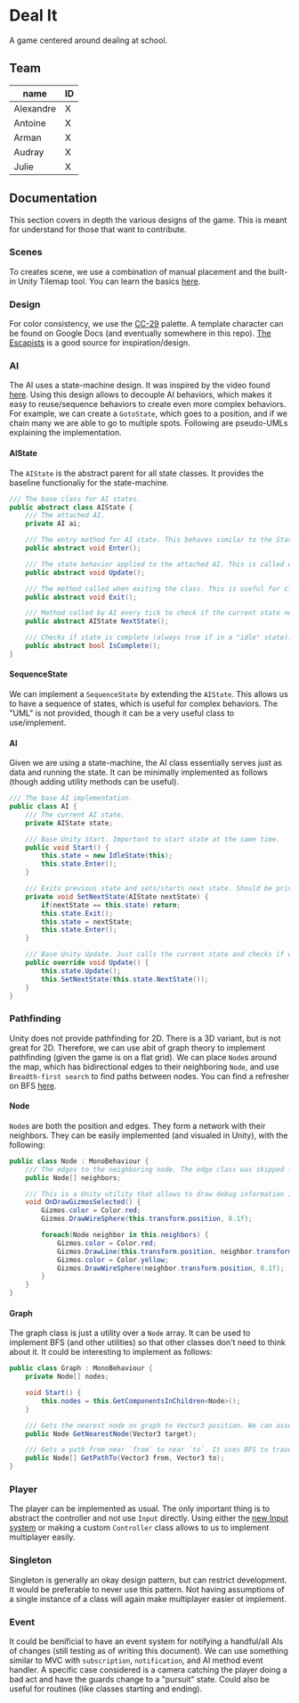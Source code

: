 # Deal It

A game centered around dealing at school.

## Team

| name             | ID       |
|------------------|----------|
| Alexandre        | X        |
| Antoine          | X        |
| Arman            | X        |
| Audray           | X        |
| Julie            | X        |

## Documentation

This section covers in depth the various designs of the game. This is meant for understand for those that want to contribute.

### Scenes

To creates scene, we use a combination of manual placement and the built-in Unity Tilemap tool. You can learn the basics [here](https://www.youtube.com/watch?v=ryISV_nH8qw).

### Design

For color consistency, we use the [CC-29](https://lospec.com/palette-list/cc-29) palette. A template character can be found on Google Docs (and eventually somewhere in this repo). [The Escapists](https://store.steampowered.com/app/298630/The_Escapists/) is a good source for inspiration/design.  

### AI

The AI uses a state-machine design. It was inspired by the video found [here](https://www.youtube.com/watch?v=G1bd75R10m4). Using this design allows to decouple AI behaviors, which makes it easy to reuse/sequence behaviors to create even more complex behaviors. For example, we can create a `GotoState`, which goes to a position, and if we chain many we are able to go to multiple spots. Following are pseudo-UMLs explaining the implementation.

#### AIState

The `AIState` is the abstract parent for all state classes. It provides the baseline functionaliy for the state-machine.

```csharp
/// The base class for AI states.
public abstract class AIState {
    /// The attached AI.
    private AI ai;

    /// The entry method for AI state. This behaves similar to the Start() method. It is meant to initialize the various parameters for the AIState just before calling Update. 
    public abstract void Enter();

    /// The state behavior applied to the attached AI. This is called every frame by the attached AI.
    public abstract void Update();

    /// The method called when exiting the class. This is useful for cleanup or resetting.
    public abstract void Exit();

    /// Method called by AI every tick to check if the current state needs to changet to a next state.
    public abstract AIState NextState();

    /// Checks if state is complete (always true if in a "idle" state).
    public abstract bool IsComplete();
}
```

#### SequenceState

We can implement a `SequenceState` by extending the `AIState`. This allows us to have a sequence of states, which is useful for complex behaviors. The "UML" is not provided, though it can be a very useful class to use/implement.

#### AI

Given we are using a state-machine, the AI class essentially serves just as data and running the state. It can be minimally implemented as follows (though adding utility methods can be useful).

```csharp
/// The base AI implementation.
public class AI {
    /// The current AI state.
    private AIState state;

    /// Base Unity Start. Important to start state at the same time.
    public void Start() {
        this.state = new IdleState(this);
        this.state.Enter();
    }

    /// Exits previous state and sets/starts next state. Should be private and be called by more descriptive methods.
    private void SetNextState(AIState nextState) {
        if(nextState == this.state) return;
        this.state.Exit();
        this.state = nextState;
        this.state.Enter();
    }

    /// Base Unity Update. Just calls the current state and checks if we need to change state.
    public override void Update() {
        this.state.Update();
        this.SetNextState(this.state.NextState());
    }
}
```

### Pathfinding

Unity does not provide pathfinding for 2D. There is a 3D variant, but is not great for 2D. Therefore, we can use abit of graph theory to implement pathfinding (given the game is on a flat grid). We can place `Node`s around the map, which has bidirectional edges to their neighboring `Node`, and use `Breadth-first search` to find paths between nodes. You can find a refresher on BFS [here](https://www.youtube.com/watch?v=QRq6p9s8NVg).

#### Node

`Node`s are both the position and edges. They form a network with their neighbors. They can be easily implemented (and visualed in Unity), with the following:

```csharp
public class Node : MonoBehaviour {
    /// The edges to the neighboring node. The edge class was skipped for now because shortest path is not that important. It could be an issue to keep in mind, but implementing it this way makes it alot cleaner to travel/make the path.
    public Node[] neighbors;

    /// This is a Unity utility that allows to draw debug information in the Unity editor. In this case, we draw spheres at the current position and lines to neighbors.
    void OnDrawGizmosSelected() {
        Gizmos.color = Color.red;
        Gizmos.DrawWireSphere(this.transform.position, 0.1f);

        foreach(Node neighbor in this.neighbors) {
            Gizmos.color = Color.red;
            Gizmos.DrawLine(this.transform.position, neighbor.transform.position);
            Gizmos.color = Color.yellow;
            Gizmos.DrawWireSphere(neighbor.transform.position, 0.1f);
        }
    }
}
```

#### Graph

The graph class is just a utility over a `Node` array. It can be used to implement BFS (and other utilities) so that other classes don't need to think about it. It could be interesting to implement as follows:

```csharp
public class Graph : MonoBehaviour {
    private Node[] nodes;

    void Start() {
        this.nodes = this.GetComponentsInChildren<Node>();
    }

    /// Gets the nearest node on graph to Vector3 position. We can assume that the calling target will rarely be on a node, therefore this allows to find a node near the caller in O(n).
    public Node GetNearestNode(Vector3 target);

    /// Gets a path from near `from` to near `to`. It uses BFS to travel the graph and find a path. It is not necessarily the shortest because it doesn't considering the edge length. Using A* could be useful if there is ever a time where actual shortest path is important. 
    public Node[] GetPathTo(Vector3 from, Vector3 to);
}
```

### Player

The player can be implemented as usual. The only important thing is to abstract the controller and not use `Input` directly. Using either the [new Input system](https://www.youtube.com/watch?v=Pzd8NhcRzVo) or making a custom `Controller` class allows to us to implement multiplayer easily.

### Singleton

Singleton is generally an okay design pattern, but can restrict development. It would be preferable to never use this pattern. Not having assumptions of a single instance of a class will again make multiplayer easier ot implement.

### Event

It could be benificial to have an event system for notifying a handful/all AIs of changes (still testing as of writing this document). We can use something similar to MVC with `subscription`, `notification`, and AI method event handler. A specific case considered is a camera catching the player doing a bad act and have the guards change to a "pursuit" state. Could also be useful for routines (like classes starting and ending).

